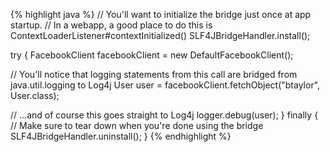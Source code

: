 {% highlight java %}
// You'll want to initialize the bridge just once at app startup.
// In a webapp, a good place to do this is ContextLoaderListener#contextInitialized()
SLF4JBridgeHandler.install();

try {
  FacebookClient facebookClient = new DefaultFacebookClient();

  // You'll notice that logging statements from this call are bridged from java.util.logging to Log4j
  User user = facebookClient.fetchObject("btaylor", User.class);

  // ...and of course this goes straight to Log4j
  logger.debug(user);
} finally {
  // Make sure to tear down when you're done using the bridge
  SLF4JBridgeHandler.uninstall();
}
{% endhighlight %}